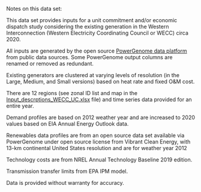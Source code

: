Notes on this data set:

This data set provides inputs for a unit commitment and/or economic dispatch study considering the existing generation in the Western Interconnection (Western Electricity Coordinating Council or WECC) circa 2020.

All inputs are generated by the open source [PowerGenome data platform](https://github.com/gschivley/PowerGenome#readme) from public data sources. Some PowerGenome output columns are renamed or removed as redundant.

Existing generators are clustered at varying levels of resolution (in the Large, Medium, and Small versions) based on heat rate and fixed O&M cost. 

There are 12 regions (see zonal ID list and map in the [Input_descrptions_WECC_UC.xlsx](Input_descrptions_WECC_UC.xlsx) file) and time series data provided for an entire year. 

Demand profiles are based on 2012 weather year and are increased to 2020 values based on EIA Annual Energy Outlook data.

Renewables data profiles are from an open source data set available via PowerGenome under open source license from Vibrant Clean Energy, with 13-km continental United States resolution and are for weather year 2012

Technology costs are from NREL Annual Technology Baseline 2019 edition. 

Transmission transfer limits from EPA IPM model.

Data is provided without warranty for accuracy.